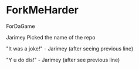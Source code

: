# ForkMeHarder
ForDaGame

Jarimey Picked the name of the repo

"It was a joke!" - Jarimey (after seeing previous line)

"Y u do dis!" - Jarimey (after see previous line)
